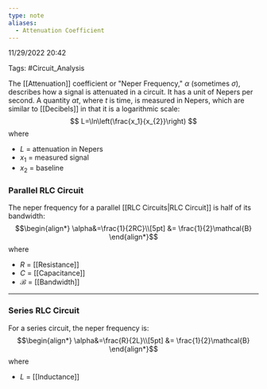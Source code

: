 ```yaml
---
type: note
aliases:
  - Attenuation Coefficient
---
```

11/29/2022 20:42

Tags: #Circuit_Analysis 

The [[Attenuation]] coefficient or "Neper Frequency," $\alpha$ (sometimes $\sigma$), describes how a signal is attenuated in a circuit. It has a unit of Nepers per second. A quantity $\alpha t$, where $t$ is time, is measured in Nepers, which are similar to [[Decibels]] in that it is a logarithmic scale: 
$$
L=\ln\left(\frac{x_1}{x_{2}}\right)
$$
where
- $L$ = attenuation in Nepers
- $x_1$ = measured signal
- $x_2$ = baseline

### Parallel RLC Circuit
The neper frequency for a parallel [[RLC Circuits|RLC Circuit]] is half of its bandwidth:
$$\begin{align*}
\alpha&=\frac{1}{2RC}\\[5pt]
&= \frac{1}{2}\mathcal{B}
\end{align*}$$
where
- $R$ = [[Resistance]]
- $C$ = [[Capacitance]]
- $\mathcal{B}$ = [[Bandwidth]]

---

### Series RLC Circuit
For a series circuit, the neper frequency is:
$$\begin{align*}
\alpha&=\frac{R}{2L}\\[5pt]
&= \frac{1}{2}\mathcal{B}
\end{align*}$$
where
- $L$ = [[Inductance]]

